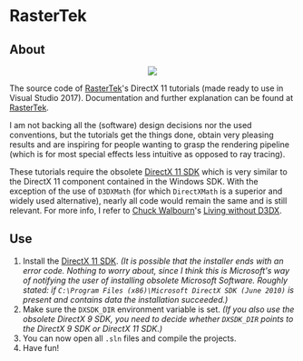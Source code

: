 # RasterTek

## About

<p align="center"><img src="https://github.com/matt77hias/RasterTek/blob/master/res/Tutorial 49.png"></p>

The source code of [RasterTek](http://www.rastertek.com/tutdx11.html)'s DirectX 11 tutorials (made ready to use in Visual Studio 2017). Documentation and further explanation can be found at [RasterTek](http://www.rastertek.com/tutdx11.html).

I am not backing all the (software) design decisions nor the used conventions, but the tutorials get the things done, obtain very pleasing results and are inspiring for people wanting to grasp the rendering pipeline (which is for most special effects less intuitive as opposed to ray tracing).

These tutorials require the obsolete [DirectX 11 SDK](https://www.microsoft.com/en-us/download/details.aspx?id=6812) which is very similar to the DirectX 11 component contained in the Windows SDK. With the exception of the use of `D3DXMath` (for which `DirectXMath` is a superior and widely used alternative), nearly all code would remain the same and is still relevant. For more info, I refer to [Chuck Walbourn](https://github.com/walbourn)'s [Living without D3DX](https://blogs.msdn.microsoft.com/chuckw/2013/08/20/living-without-d3dx/).

## Use
1. Install the [DirectX 11 SDK](https://www.microsoft.com/en-us/download/details.aspx?id=6812). *(It is possible that the installer ends with an error code. Nothing to worry about, since I think this is Microsoft's way of notifying the user of installing obsolete Microsoft Software. Roughly stated: if `C:\Program Files (x86)\Microsoft DirectX SDK (June 2010)` is present and contains data the installation succeeded.)*
2. Make sure the `DXSDK_DIR` environment variable is set. *(If you also use the obsolete DirectX 9 SDK, you need to decide whether `DXSDK_DIR` points to the DirectX 9 SDK or DirectX 11 SDK.)*
3. You can now open all `.sln` files and compile the projects.
4. Have fun!
